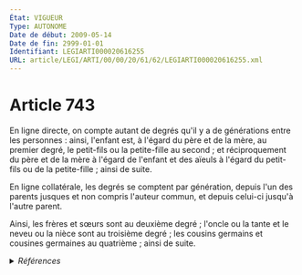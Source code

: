 ```yaml
---
État: VIGUEUR
Type: AUTONOME
Date de début: 2009-05-14
Date de fin: 2999-01-01
Identifiant: LEGIARTI000020616255
URL: article/LEGI/ARTI/00/00/20/61/62/LEGIARTI000020616255.xml
---
```


<h1>Article 743</h1>

En ligne directe, on compte autant de degrés qu'il y a de générations entre les
personnes : ainsi, l'enfant est, à l'égard du père et de la mère, au premier
degré, le petit-fils ou la petite-fille au second ; et réciproquement du père et
de la mère à l'égard de l'enfant et des aïeuls à l'égard du petit-fils ou de la
petite-fille ; ainsi de suite.<br />

En ligne collatérale, les degrés se comptent par génération, depuis l'un des
parents jusques et non compris l'auteur commun, et depuis celui-ci jusqu'à
l'autre parent.<br />

Ainsi, les frères et sœurs sont au deuxième degré ; l'oncle ou la tante et le
neveu ou la nièce sont au troisième degré ; les cousins germains et cousines
germaines au quatrième ; ainsi de suite.


<details>
  <summary><em>Références</em></summary>

  <h2>Articles faisant référence à l'article</h2>
  
  <ul>
    <li>
      <a href="https://legal.tricoteuses.fr//redirection/LEGIARTI000020606392?vers=git&vers=legifrance">LOI n° 2009-526 du 12 mai 2009 de simplification et de clarification du droit et d'allègement des procédures - article 10 ENTIEREMENT_MODIF</a> MODIFIE source
    </li>
  </ul>
  
  <h2>Références faites par l'article</h2>
  
  <ul>
    <li>
      2009-05-12 MODIFIE cible <a href="https://legal.tricoteuses.fr//redirection/LEGIARTI000020606392?vers=git&vers=legifrance">LOI n° 2009-526 du 12 mai 2009 de simplification et de clarification du droit et d'allègement des procédures - article 10 ENTIEREMENT_MODIF</a>
    </li>
    <li>
      2016-12-19 CITATION cible <a href="https://legal.tricoteuses.fr//redirection/LEGIARTI000033660878?vers=git&vers=legifrance">Décret n° 2016-1791 du 19 décembre 2016 aménageant l'aide à la continuité territoriale en cas d'obsèques - article 2 ENTIEREMENT_MODIF</a>
    </li>
    <li>
      2016-12-19 CITATION cible <a href="https://legal.tricoteuses.fr//redirection/LEGIARTI000033660874?vers=git&vers=legifrance">Décret n° 2016-1791 du 19 décembre 2016 aménageant l'aide à la continuité territoriale en cas d'obsèques - article 3 ENTIEREMENT_MODIF</a>
    </li>
    <li>
      2021-06-28 CITATION cible <a href="https://legal.tricoteuses.fr//redirection/LEGIARTI000043720205?vers=git&vers=legifrance">Décret n° 2021-845 du 28 juin 2021 modifiant le code des transports en matière de continuité territoriale entre les collectivités d'outre-mer et le territoire métropolitain - article 1 PARTIELLEMENT_MODIF VIGUEUR, en vigueur depuis le 2021-07-01</a>
    </li>
    <li>
      2021-10-29 CITATION cible <a href="https://legal.tricoteuses.fr//redirection/LEGIARTI000044274677?vers=git&vers=legifrance">Décret n° 2021-1402 du 29 octobre 2021 modifiant le code de procédure pénale et relatif au fichier national automatisé des empreintes génétiques et au service central de préservation des prélèvements biologiques - article 3 ENTIEREMENT_MODIF</a>
    </li>
    <li>
      2999-01-01 CITATION cible <a href="https://legal.tricoteuses.fr//redirection/LEGIARTI000044278210?vers=git&vers=legifrance">Code de procédure pénale - article R53-10 AUTONOME VIGUEUR, en vigueur depuis le 2021-10-31</a>
    </li>
    <li>
      2999-01-01 CITATION cible <a href="https://legal.tricoteuses.fr//redirection/LEGIARTI000036671619?vers=git&vers=legifrance">Code des transports - article D1803-12 AUTONOME MODIFIE, en vigueur du 2018-03-04 au 2021-07-01</a>
    </li>
    <li>
      2999-01-01 CITATION cible <a href="https://legal.tricoteuses.fr//redirection/LEGIARTI000043727068?vers=git&vers=legifrance">Code des transports - article D1803-2 AUTONOME VIGUEUR, en vigueur depuis le 2021-07-01</a>
    </li>
    <li>
      2999-01-01 CITATION cible <a href="https://legal.tricoteuses.fr//redirection/LEGIARTI000034110374?vers=git&vers=legifrance">Code des transports - article L1803-4 AUTONOME MODIFIE, en vigueur du 2017-03-02 au 2020-12-31</a>
    </li>
    <li>
      2999-01-01 CITATION cible <a href="https://legal.tricoteuses.fr//redirection/LEGIARTI000042915845?vers=git&vers=legifrance">Code des transports - article L1803-4-1 AUTONOME VIGUEUR, en vigueur depuis le 2020-12-31</a>
    </li>
  </ul>
</details>
